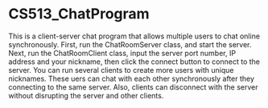 # CS513_ChatProgram
This is a client-server chat program that allows multiple users to chat online synchronously.
First, run the ChatRoomServer class, and start the server.
Next, run the ChatRoomClient class, input the server port number, IP address and your nickname, then click the connect button to connect to the server.
You can run several clients to create more users with unique nicknames. These uers can chat with each other synchronously after they connecting to the same server. Also, clients can disconnect with the server without disrupting the server and other clients.
